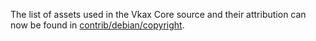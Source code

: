 The list of assets used in the Vkax Core source and their attribution can now be found in [contrib/debian/copyright](../contrib/debian/copyright).
